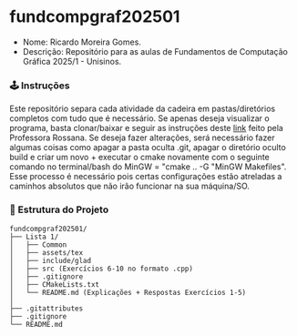 # fundcompgraf202501
- Nome: Ricardo Moreira Gomes.
- Descrição: Repositório para as aulas de Fundamentos de Computação Gráfica 2025/1 - Unisinos.

### 🕹️ Instruções
Este repositório separa cada atividade da cadeira em pastas/diretórios completos com tudo que é necessário. Se apenas deseja visualizar o programa, basta clonar/baixar e seguir as instruções deste [link](https://github.com/fellowsheep/FCG2025-1/blob/main/GettingStarted.md) feito pela Professora Rossana. Se deseja fazer alterações, será necessário fazer algumas coisas como apagar a pasta oculta .git, apagar o diretório oculto build e criar um novo + executar o cmake novamente com o seguinte comando no terminal/bash do MinGW = "cmake .. -G "MinGW Makefiles". Esse processo é necessário pois certas configurações estão atreladas a caminhos absolutos que não irão funcionar na sua máquina/SO.

### 📁 Estrutura do Projeto
```text
fundcompgraf202501/
├── Lista 1/
│   ├── Common
│   ├── assets/tex
│   ├── include/glad
│   ├── src (Exercícios 6-10 no formato .cpp)
│   ├── .gitignore
│   ├── CMakeLists.txt
│   └── README.md (Explicações + Respostas Exercícios 1-5)
│
├── .gitattributes
├── .gitignore
└── README.md
```